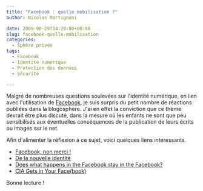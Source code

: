 ```yaml
---
title: "Facebook : quelle mobilisation ?"
author: Nicolas Martignoni

date: 2009-06-28T14:20:00+00:00
slug: facebook-quelle-mobilisation
categories:
  - Sphère privée
tags:
  - Facebook
  - Identité numérique
  - Protection des données
  - Sécurité

---
```

Malgré de nombreuses questions soulevées sur l'identité numérique, en lien avec l'utilisation de [Facebook][1], je suis surpris du petit nombre de réactions publiées dans la blogosphère. J'ai en effet la conviction que ce thème devrait être plus discuté, dans la mesure où les enfants ne sont que peu sensibilisés aux éventuelles conséquences de la publication de leurs écrits ou images sur le net.

Afin d'alimenter la réflexion à ce sujet, voici quelques liens intéressants.

  * [Facebook, non merci !][2]
  * [De la nouvelle identité][3]
  * [Does what happens in the Facebook stay in the Facebook?][4]
  * [CIA Gets in Your Face(book)][5]

Bonne lecture !

 [1]: http://facebook.com/
 [2]: http://remolino.qc.ca/2007/07/18/facebook-non-merci/
 [3]: http://www.circacfd.com/?p=1617
 [4]: http://albumoftheday.com/facebook/
 [5]: http://www.wired.com/techbiz/it/news/2007/01/72545

<!--more-->
